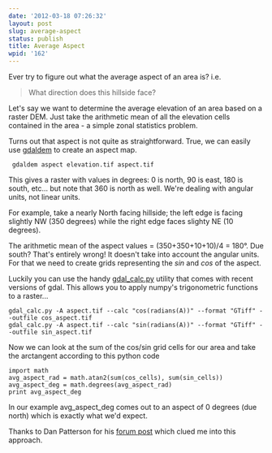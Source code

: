```yaml
---
date: '2012-03-18 07:26:32'
layout: post
slug: average-aspect
status: publish
title: Average Aspect
wpid: '162'
---
```


Ever try to figure out what the average aspect of an area is? i.e. 



> What direction does this hillside face? 




Let's say we want to determine the average elevation of an area based on a raster DEM. Just take the arithmetic mean of all the elevation cells contained in the area - a simple zonal statistics problem.

Turns out that aspect is not quite as straightforward. True, we can easily use [gdaldem](http://www.gdal.org/gdaldem.html) to create an aspect map.

`
gdaldem aspect elevation.tif aspect.tif`

This gives a raster with values in degrees: 0 is north, 90 is east, 180 is south, etc... but note that 360 is north as well.  We're dealing with angular units, not linear units. 

For example, take a nearly North facing hillside; the left edge is facing slightly NW (350 degrees) while the right edge faces slighty NE (10 degrees).

The arithmetic mean of the aspect values = (350+350+10+10)/4 = 180°. Due south? That's entirely wrong! It doesn't take into account the angular units. For that we need to create grids representing the _sin_ and _cos_ of the aspect. 

Luckily you can use the handy [gdal_calc.py](http://svn.osgeo.org/gdal/trunk/gdal/swig/python/scripts/gdal_calc.py) utility that comes with recent versions of gdal. This allows you to apply numpy's trigonometric functions to a raster...

    gdal_calc.py -A aspect.tif --calc "cos(radians(A))" --format "GTiff" --outfile cos_aspect.tif  
    gdal_calc.py -A aspect.tif --calc "sin(radians(A))" --format "GTiff" --outfile sin_aspect.tif

Now we can look at the sum of the cos/sin grid cells for our area and take the arctangent according to this python code

    import math
    avg_aspect_rad = math.atan2(sum(cos_cells), sum(sin_cells))
    avg_aspect_deg = math.degrees(avg_aspect_rad)
    print avg_aspect_deg 

In our example avg_aspect_deg comes out to an aspect of 0 degrees (due north) which is exactly what we'd expect. 

Thanks to Dan Patterson for his [forum post](http://forums.esri.com/Thread.asp?c=3&f=40&t=119358&mc=8#343468) which clued me into this approach. 
